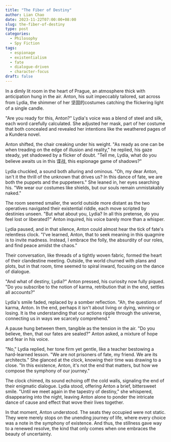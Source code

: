 ```yaml
---
title: "The Fiber of Destiny"
author: Lian Chao
date: 2023-11-22T07:00:00+08:00
slug: the-fiber-of-destiny
type: post
categories:
  - Philosophy
  - Spy Fiction
tags:
  - espionage
  - existentialism
  - fate
  - dialogue-driven
  - character-focus
draft: false
---
```


In a dimly lit room in the heart of Prague, an atmosphere thick with anticipation hung in the air. Anton, his suit impeccably tailored, sat across from Lydia, the shimmer of her 坚固的costumes catching the flickering light of a single candle.

"Are you ready for this, Anton?" Lydia's voice was a blend of steel and silk, each word carefully calculated. She adjusted her mask, part of her costume that both concealed and revealed her intentions like the weathered pages of a Kundera novel.

Anton shifted, the chair creaking under his weight. "As ready as one can be when treading on the edge of illusion and reality," he replied, his gaze steady, yet shadowed by a flicker of doubt. "Tell me, Lydia, what do you believe awaits us in this 谍战, this espionage game of shadows?"

Lydia chuckled, a sound both alluring and ominous. "Oh, my dear Anton, isn't it the thrill of the unknown that drives us? In this dance of fate, we are both the puppets and the puppeteers." She leaned in, her eyes searching his. "We wear our costumes like shields, but our souls remain unmistakably naked."

The room seemed smaller, the world outside more distant as the two operatives navigated their existential riddle, each move scripted by destinies unseen. "But what about you, Lydia? In all this pretense, do you feel lost or liberated?" Anton inquired, his voice barely more than a whisper.

Lydia paused, and in that silence, Anton could almost hear the tick of fate's relentless clock. "I've learned, Anton, that to seek meaning in this quagmire is to invite madness. Instead, I embrace the folly, the absurdity of our roles, and find peace amidst the chaos."

Their conversation, like threads of a tightly woven fabric, formed the heart of their clandestine meeting. Outside, the world churned with plans and plots, but in that room, time seemed to spiral inward, focusing on the dance of dialogue.

"And what of destiny, Lydia?" Anton pressed, his curiosity now fully piqued. "Do you subscribe to the notion of karma, retribution that in the end, settles all accounts?"

Lydia's smile faded, replaced by a somber reflection. "Ah, the questions of karma, Anton. In the end, perhaps it isn't about living or dying, winning or losing. It is the understanding that our actions ripple through the universe, connecting us in ways we scarcely comprehend."

A pause hung between them, tangible as the tension in the air. "Do you believe, then, that our fates are sealed?" Anton asked, a mixture of hope and fear in his voice.

"No," Lydia replied, her tone firm yet gentle, like a teacher bestowing a hard-learned lesson. "We are not prisoners of fate, my friend. We are its architects." She glanced at the clock, knowing their time was drawing to a close. "In this existence, Anton, it's not the end that matters, but how we compose the symphony of our journey."

The clock chimed, its sound echoing off the cold walls, signaling the end of their enigmatic dialogue. Lydia stood, offering Anton a brief, bittersweet smile. "Until we meet again in the tapestry of destiny," she whispered, disappearing into the night, leaving Anton alone to ponder the intricate dance of cause and effect that wove their lives together.

In that moment, Anton understood. The seats they occupied were not static. They were merely stops on the unending journey of life, where every choice was a note in the symphony of existence. And thus, the stillness gave way to a renewed resolve, the kind that only comes when one embraces the beauty of uncertainty.